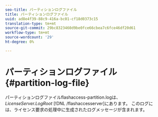 ```yaml
---
seo-title: パーティションログファイル
title: パーティションログファイル
uuid: ad8e4f39-88c9-416a-bc01-cf18d0373c15
translation-type: tm+mt
source-git-commit: 29bc8323460d9be0fce66cbea7c6fce46df20d61
workflow-type: tm+mt
source-wordcount: '29'
ht-degree: 0%

---
```



# パーティションログファイル{#partition-log-file}

パーティションログファイルflashaccess-partition.logは、*LicenseServer.LogRoot* [!DNL /flashaccesserver]にあります。 このログには、ライセンス要求の処理中に生成されたログメッセージが含まれます。
